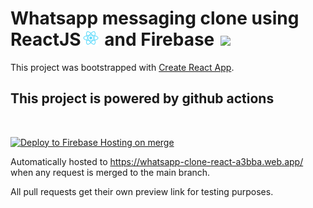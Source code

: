 # Whatsapp messaging clone using ReactJS<img src="public/logo192.png"  height="25px" style="margin-left: 3px; margin-right: 3px"/> and Firebase <img src="https://cdn4.iconfinder.com/data/icons/google-i-o-2016/512/google_firebase-2-512.png"  height="25px" style="margin-left: 3px; margin-right: 3px"/>

This project was bootstrapped with [Create React App](https://github.com/facebook/create-react-app).

## This project is powered by github actions

<br/>

[![Deploy to Firebase Hosting on merge](https://github.com/aniruddh622003/Whatsapp-Clone/actions/workflows/firebase-hosting-merge.yml/badge.svg?branch=main)](https://github.com/aniruddh622003/Whatsapp-Clone/actions/workflows/firebase-hosting-merge.yml)

Automatically hosted to https://whatsapp-clone-react-a3bba.web.app/ when any request is merged to the main branch.

All pull requests get their own preview link for testing purposes.
